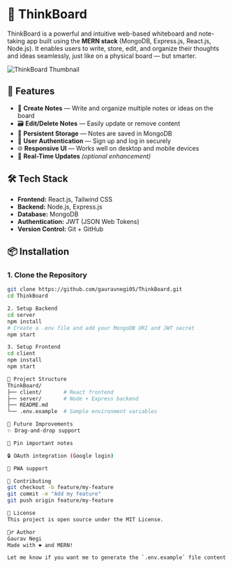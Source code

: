 # 🧠 ThinkBoard

ThinkBoard is a powerful and intuitive web-based whiteboard and note-taking app built using the **MERN stack** (MongoDB, Express.js, React.js, Node.js). It enables users to write, store, edit, and organize their thoughts and ideas seamlessly, just like on a physical board — but smarter.

![ThinkBoard Thumbnail](C:\Users\Acer\OneDrive\Desktop\gaurav-portfolio\gaurav-portfolio\public\projects)

## 🚀 Features

- 📝 **Create Notes** — Write and organize multiple notes or ideas on the board  
- 🗃️ **Edit/Delete Notes** — Easily update or remove content  
- 💾 **Persistent Storage** — Notes are saved in MongoDB  
- 👤 **User Authentication** — Sign up and log in securely  
- 🌐 **Responsive UI** — Works well on desktop and mobile devices  
- 🧩 **Real-Time Updates** *(optional enhancement)*  

## 🛠️ Tech Stack

- **Frontend:** React.js, Tailwind CSS  
- **Backend:** Node.js, Express.js  
- **Database:** MongoDB  
- **Authentication:** JWT (JSON Web Tokens)  
- **Version Control:** Git + GitHub  

## 📦 Installation

### 1. Clone the Repository

```bash
git clone https://github.com/gauravnegi05/ThinkBoard.git
cd ThinkBoard

2. Setup Backend
cd server
npm install
# Create a .env file and add your MongoDB URI and JWT secret
npm start

3. Setup Frontend
cd client
npm install
npm start

📁 Project Structure
ThinkBoard/
├── client/       # React frontend
├── server/       # Node + Express backend
├── README.md
└── .env.example  # Sample environment variables

🌟 Future Improvements
✨ Drag-and-drop support

📌 Pin important notes

🔒 OAuth integration (Google login)

📱 PWA support

🤝 Contributing
git checkout -b feature/my-feature
git commit -m "Add my feature"
git push origin feature/my-feature

📄 License
This project is open source under the MIT License.

🙋‍♂️ Author
Gaurav Negi
Made with ❤️ and MERN!

Let me know if you want me to generate the `.env.example` file content too.
